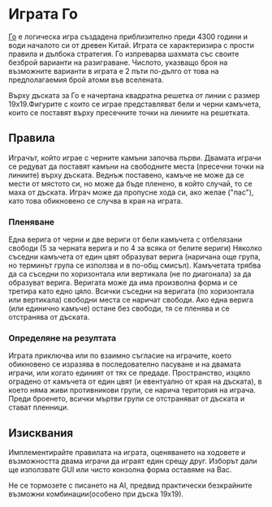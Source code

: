 # Играта Го
[Го](http://en.wikipedia.org/wiki/Go_(game)) е логическа игра създадена приблизително преди 4300 години и води началото си от древен Китай.
Играта се характеризира с прости правила и дълбока стратегия. Го изпреварва шахмата със своите безброй варианти на разиграване. Числото, указващо броя на възможните варианти в играта е 2 пъти по-дълго от това на предполагаемия брой атоми във вселената.

Върху дъската за Го е начертана квадратна решетка от линии с размер 19x19.Фигурите с които се играе представляват бели и черни камъчета,
които се поставят върху пресечните точки на линиите на решетката.

## Правила

Играчът, който играе с черните камъни започва първи. Двамата играчи се редуват да поставят камъни на свободните места (пресечни точки на линиите) върху дъската. Веднъж поставено, камъче не може да се мести от мястото си, но може да бъде пленено, в който случай, то се маха от дъската. Играч може да пропусне хода си, ако желае ("пас"), като това обикновено се случва в края на играта.

### Пленяване

Една верига от черни и две вериги от бели камъчета с отбелязани свободи (5 за черната верига и по 4 за всяка от белите вериги)
Няколко съседни камъчета от един цвят образуват верига (наричана още група, но терминът група се използва и в по-общ смисъл). Камъчетата трябва да са съседни по хоризонтала или вертикала (не по диагонала) за да образуват верига. Веригата може да има произволна форма и се третира като едно цяло. Всички съседни на веригата (по хоризонтала или вертикала) свободни места се наричат свободи.
Ако една верига (или единично камъче) остане без свободи, тя се пленява и се отстранява от дъската.

### Определяне на резултата

Играта приключва или по взаимно съгласие на играчите, което обикновено се изразява в последователно пасуване и на двамата играчи, или когато единият от тях се предаде.
Пространство, изцяло оградено от камъчета от един цвят (и евентуално от края на дъската), в което няма живи противникови групи, се нарича територия на играча. Преди броенето, всички мъртви групи се отстраняват от дъската и стават пленници.

## Изисквания

Имплементирайте правилата на играта, оценяването на ходовете и възможността двама играчи да играят един срещу друг. Изборът дали ще използвате GUI или чисто конзолна форма оставяме на Вас.

Не се тормозете с писането на AI, предвид практически безкрайните възможни комбинации(особено при дъска 19х19).



